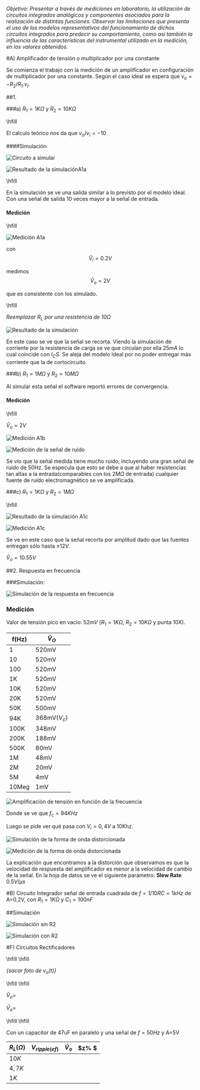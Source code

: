 *Objetivo: Presentar a través de mediciones en laboratorio, la utilización de circuitos integrados analógicos y componentes asociados para la realización de distintas funciones. Observar las limitaciones que presenta el uso de los modelos representativos del funcionamiento de dichos circuitos integrados para predecir su comportamiento, como así también la influencia de las características del instrumental utilizado en la medición, en los valores obtenidos.*

#A) Amplificador de tensión o multiplicador por una constante

Se comienza el trabajo con la medición de un amplificador en configuración de multiplicador por una constante. Según el caso ideal se espera que $v_o=-R_2/R_1 . v_i$. 


##1.  

###a)	$R_1 = 1K\Omega$ y $R_2 = 10 K\Omega$
		
\hfill

El calculo teórico nos da que $v_o/v_i=-10$

####Simulación

![Circuito a simular](img/CsimA1.png)

![Resultado de la simulaciónA1a](img/SimA1a.png)

\hfill

En la simulación se ve una salida similar a lo previsto por el modelo ideal. Con una señal de salida 10 veces mayor a la señal de entrada.

#### Medición

\hfill

![Medición A1a](img/A1a.jpeg)

con $$\hat{V}_i = 0.2V$$

medimos $$\hat{V}_o = 2V$$

que es consistente con los simulado.

\hfill

*Reemplazar $R_L$ por una resistencia de $10\Omega$*

![Resultado de la simulación](img/SimA110.png)

En este caso se ve que la señal se recorta. Viendo la simulación de corriente por la resistencia de carga se ve que circulan por ella $25mA$ lo cual coincide con $I_CS$. Se aleja del modelo ideal por no poder entregar más corriente que la de cortocircuito.

###b)  $R_1 = 1M\Omega$ y $R_2 = 10 M\Omega$
        
Al simular esta señal el software reportó errores de convergencia.

#### Medición

\hfill

$\hat{V}_o = 2V$

![Medición A1b](img/A1b.jpeg)

![Medición de la señal de ruido](img/A1bb.jpeg)

Se vio que la señal medida tiene mucho ruido, incluyendo una gran señal de ruido de 50Hz. Se especula que esto se debe a que al haber resistencias tan altas a la entrada(comparables con los $2M\Omega$ de entrada) cualquier fuente de ruido electromagnético se ve amplificada.

###c)  $R_1 = 1K\Omega$ y $R_2 = 1M\Omega$

\hfill

![Resultado de la simulación A1c](img/SimA1c.png)

![Medición A1c](img/A1c.png)

Se ve en este caso que la señal recorta por amplitud dado que las fuentes entregan sólo hasta $±12V$.

$\hat{V}_o =10.55V$


##2. Respuesta en frecuencia

###Simulación:

![Simulación de la respuesta en frecuencia](img/SimA2.png)

### Medición

Valor de tensión pico en vacío: $52mV$	($R_1 = 1K\Omega$, $R_2 = 10K\Omega$ y punta 10X).


|f(Hz)|  $\hat{V}_O$|
|-----|-------------|
|    1|        520mV|
|   10|        520mV|
|  100|        520mV|
|   1K|        520mV|
|  10K|        520mV|
|  20K|        520mV|
|  50K|        500mV| 
|  94K| 368mV($V_c$)|
| 100K|        348mV|
| 200K|        188mV|
| 500K|         80mV|
|   1M|         48mV|
|   2M|         20mV|
|   5M|          4mV|
|10Meg|          1mV|


![Amplificación de tensión en función de la frecuencia](img/plotdefrecuencias.png)

Donde se ve que $f_c=94KHz$


Luego se pide ver qué pasa con $V_i=0,4V$ a 10Khz.

![Simulación de la forma de onda distorcionada](img/SimA2b.png)

![Medición de la forma de onda distorcionada](img/A2b.jpeg)

La explicación que encontramos a la distorción que observamos es que la velocidad de respuesta del amplificador es menor a la velocidad de cambio de la señal. En la hoja de datos se ve el siguiente parámetro: **Slew Rate** $0.5V/µs$

#B) Circuito Integrador
señal de entrada cuadrada de $f = 1/10RC = 1kHz$ de A=0,2V, con $R_1=1K\Omega$ y $C_1 = 100 nF$

##Simulación

![Simulación sin R2](img/SimB.png)

![Simulación con R2](img/SimB2.png)




#F) Circuitos Rectificadores

\hfill
\hfill

*{sacar foto de $v_o (t)$}*

\hfill
\hfill

$\hat{V}_o=$

$\bar{V}_o=$

\hfill
\hfill

Con un capacitor de 47uF en paralelo y una señal de $f=50Hz$ y A=5V

|$R_L(\Omega)$ | $V_{ripple(ef)}$ | $\bar{V}_o$ | $z\% $|
|-|-|-|-|
|$10K$| | | |
|$4,7K$ | | | |
|$1K$| | | |
